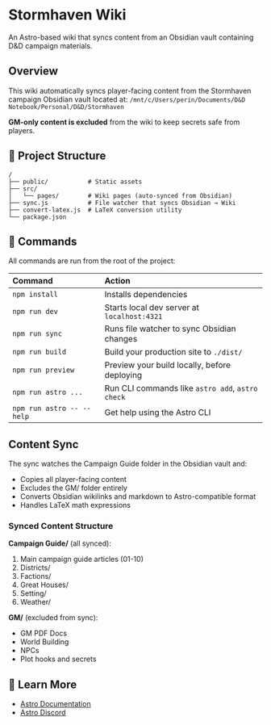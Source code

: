 # Stormhaven Wiki

An Astro-based wiki that syncs content from an Obsidian vault containing D&D campaign materials.

## Overview

This wiki automatically syncs player-facing content from the Stormhaven campaign Obsidian vault located at:
`/mnt/c/Users/perin/Documents/D&D Notebook/Personal/D&D/Stormhaven`

**GM-only content is excluded** from the wiki to keep secrets safe from players.

## 🚀 Project Structure

```text
/
├── public/           # Static assets
├── src/
│   └── pages/        # Wiki pages (auto-synced from Obsidian)
├── sync.js           # File watcher that syncs Obsidian → Wiki
├── convert-latex.js  # LaTeX conversion utility
└── package.json
```

## 🧞 Commands

All commands are run from the root of the project:

| Command                   | Action                                           |
| :------------------------ | :----------------------------------------------- |
| `npm install`             | Installs dependencies                            |
| `npm run dev`             | Starts local dev server at `localhost:4321`      |
| `npm run sync`            | Runs file watcher to sync Obsidian changes       |
| `npm run build`           | Build your production site to `./dist/`          |
| `npm run preview`         | Preview your build locally, before deploying     |
| `npm run astro ...`       | Run CLI commands like `astro add`, `astro check` |
| `npm run astro -- --help` | Get help using the Astro CLI                     |

## Content Sync

The sync watches the Campaign Guide folder in the Obsidian vault and:
- Copies all player-facing content
- Excludes the GM/ folder entirely
- Converts Obsidian wikilinks and markdown to Astro-compatible format
- Handles LaTeX math expressions

### Synced Content Structure

**Campaign Guide/** (all synced):
1. Main campaign guide articles (01-10)
2. Districts/
3. Factions/
4. Great Houses/
5. Setting/
6. Weather/

**GM/** (excluded from sync):
- GM PDF Docs
- World Building
- NPCs
- Plot hooks and secrets

## 👀 Learn More

- [Astro Documentation](https://docs.astro.build)
- [Astro Discord](https://astro.build/chat)

